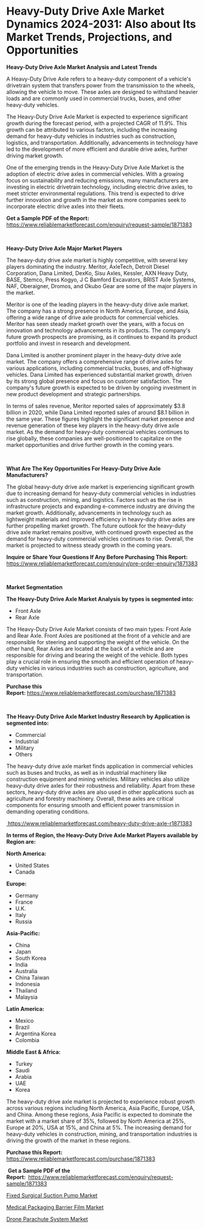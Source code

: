 <p><h1>Heavy-Duty Drive Axle Market Dynamics 2024-2031: Also about Its Market Trends, Projections, and Opportunities</h1></p><p><strong>Heavy-Duty Drive Axle Market Analysis and Latest Trends</strong></p>
<p><p>A Heavy-Duty Drive Axle refers to a heavy-duty component of a vehicle's drivetrain system that transfers power from the transmission to the wheels, allowing the vehicle to move. These axles are designed to withstand heavier loads and are commonly used in commercial trucks, buses, and other heavy-duty vehicles.</p><p>The Heavy-Duty Drive Axle Market is expected to experience significant growth during the forecast period, with a projected CAGR of 11.9%. This growth can be attributed to various factors, including the increasing demand for heavy-duty vehicles in industries such as construction, logistics, and transportation. Additionally, advancements in technology have led to the development of more efficient and durable drive axles, further driving market growth.</p><p>One of the emerging trends in the Heavy-Duty Drive Axle Market is the adoption of electric drive axles in commercial vehicles. With a growing focus on sustainability and reducing emissions, many manufacturers are investing in electric drivetrain technology, including electric drive axles, to meet stricter environmental regulations. This trend is expected to drive further innovation and growth in the market as more companies seek to incorporate electric drive axles into their fleets.</p></p>
<p><strong>Get a Sample PDF of the Report:&nbsp;</strong> <a href="https://www.reliablemarketforecast.com/enquiry/request-sample/1871383">https://www.reliablemarketforecast.com/enquiry/request-sample/1871383</a></p>
<p>&nbsp;</p>
<p><strong>Heavy-Duty Drive Axle Major Market Players</strong></p>
<p><p>The heavy-duty drive axle market is highly competitive, with several key players dominating the industry. Meritor, AxleTech, Detroit Diesel Corporation, Dana Limited, DexKo, Sisu Axles, Kessler, AXN Heavy Duty, BASE, Stemco, Press Kogyo, J C Bamford Excavators, BRIST Axle Systems, NAF, Oberaigner, Dromos, and Okubo Gear are some of the major players in the market.</p><p>Meritor is one of the leading players in the heavy-duty drive axle market. The company has a strong presence in North America, Europe, and Asia, offering a wide range of drive axle products for commercial vehicles. Meritor has seen steady market growth over the years, with a focus on innovation and technology advancements in its products. The company's future growth prospects are promising, as it continues to expand its product portfolio and invest in research and development.</p><p>Dana Limited is another prominent player in the heavy-duty drive axle market. The company offers a comprehensive range of drive axles for various applications, including commercial trucks, buses, and off-highway vehicles. Dana Limited has experienced substantial market growth, driven by its strong global presence and focus on customer satisfaction. The company's future growth is expected to be driven by ongoing investment in new product development and strategic partnerships.</p><p>In terms of sales revenue, Meritor reported sales of approximately $3.8 billion in 2020, while Dana Limited reported sales of around $8.1 billion in the same year. These figures highlight the significant market presence and revenue generation of these key players in the heavy-duty drive axle market. As the demand for heavy-duty commercial vehicles continues to rise globally, these companies are well-positioned to capitalize on the market opportunities and drive further growth in the coming years.</p></p>
<p>&nbsp;</p>
<p><strong>What Are The Key Opportunities For Heavy-Duty Drive Axle Manufacturers?</strong></p>
<p><p>The global heavy-duty drive axle market is experiencing significant growth due to increasing demand for heavy-duty commercial vehicles in industries such as construction, mining, and logistics. Factors such as the rise in infrastructure projects and expanding e-commerce industry are driving the market growth. Additionally, advancements in technology such as lightweight materials and improved efficiency in heavy-duty drive axles are further propelling market growth. The future outlook for the heavy-duty drive axle market remains positive, with continued growth expected as the demand for heavy-duty commercial vehicles continues to rise. Overall, the market is projected to witness steady growth in the coming years.</p></p>
<p><strong>Inquire or Share Your Questions If Any Before Purchasing This Report:</strong> <a href="https://www.reliablemarketforecast.com/enquiry/pre-order-enquiry/1871383">https://www.reliablemarketforecast.com/enquiry/pre-order-enquiry/1871383</a></p>
<p>&nbsp;</p>
<p><strong>Market Segmentation</strong></p>
<p><strong>The Heavy-Duty Drive Axle Market Analysis by types is segmented into:</strong></p>
<p><ul><li>Front Axle</li><li>Rear Axle</li></ul></p>
<p><p>The Heavy-Duty Drive Axle Market consists of two main types: Front Axle and Rear Axle. Front Axles are positioned at the front of a vehicle and are responsible for steering and supporting the weight of the vehicle. On the other hand, Rear Axles are located at the back of a vehicle and are responsible for driving and bearing the weight of the vehicle. Both types play a crucial role in ensuring the smooth and efficient operation of heavy-duty vehicles in various industries such as construction, agriculture, and transportation.</p></p>
<p><strong>Purchase this Report:&nbsp;</strong><a href="https://www.reliablemarketforecast.com/purchase/1871383">https://www.reliablemarketforecast.com/purchase/1871383</a></p>
<p>&nbsp;</p>
<p><strong>The Heavy-Duty Drive Axle Market Industry Research by Application is segmented into:</strong></p>
<p><ul><li>Commercial</li><li>Industrial</li><li>Military</li><li>Others</li></ul></p>
<p><p>The heavy-duty drive axle market finds application in commercial vehicles such as buses and trucks, as well as in industrial machinery like construction equipment and mining vehicles. Military vehicles also utilize heavy-duty drive axles for their robustness and reliability. Apart from these sectors, heavy-duty drive axles are also used in other applications such as agriculture and forestry machinery. Overall, these axles are critical components for ensuring smooth and efficient power transmission in demanding operating conditions.</p></p>
<p><a href="https://www.reliablemarketforecast.com/heavy-duty-drive-axle-r1871383">&nbsp;https://www.reliablemarketforecast.com/heavy-duty-drive-axle-r1871383</a></p>
<p><strong>In terms of Region, the Heavy-Duty Drive Axle Market Players available by Region are:</strong></p>
<p>
    <p> <strong> North America: </strong>
        <ul>
            <li>United States</li>
            <li>Canada</li>
        </ul>
        </p> 
    <p> <strong> Europe: </strong>
        <ul>
            <li>Germany</li>
            <li>France</li>
            <li>U.K.</li>
            <li>Italy</li>
            <li>Russia</li>
        </ul>
        </p> 
    <p> <strong> Asia-Pacific: </strong>
        <ul>
            <li>China</li>
            <li>Japan</li>
            <li>South Korea</li>
            <li>India</li>
            <li>Australia</li>
            <li>China Taiwan</li>
            <li>Indonesia</li>
            <li>Thailand</li>
            <li>Malaysia</li>
        </ul>
        </p> 
    <p> <strong> Latin America: </strong>
        <ul>
            <li>Mexico</li>
            <li>Brazil</li>
            <li>Argentina Korea</li>
            <li>Colombia</li>
        </ul>
        </p> 
    <p> <strong> Middle East & Africa: </strong>
        <ul>
            <li>Turkey</li>
            <li>Saudi</li>
            <li>Arabia</li>
            <li>UAE</li>
            <li>Korea</li>
        </ul>
    </p>
    </p>
<p><p>The heavy-duty drive axle market is projected to experience robust growth across various regions including North America, Asia Pacific, Europe, USA, and China. Among these regions, Asia Pacific is expected to dominate the market with a market share of 35%, followed by North America at 25%, Europe at 20%, USA at 15%, and China at 5%. The increasing demand for heavy-duty vehicles in construction, mining, and transportation industries is driving the growth of the market in these regions.</p></p>
<p><strong>Purchase this Report: </strong><a href="https://www.reliablemarketforecast.com/purchase/1871383">https://www.reliablemarketforecast.com/purchase/1871383</a></p>
<p>&nbsp;<strong>Get a Sample PDF of the Report:&nbsp;&nbsp;</strong><a href="https://www.reliablemarketforecast.com/enquiry/request-sample/1871383">https://www.reliablemarketforecast.com/enquiry/request-sample/1871383</a></p>
<p><strong></strong></p>
<p><p><a href="https://medium.com/@samirmayert184/fixed-surgical-suction-pump-market-overview-global-market-trends-and-future-prospects-from-2024-to-42214b9e2bed">Fixed Surgical Suction Pump Market</a></p><p><a href="https://medium.com/@cyb3rpunksai/global-medical-packaging-barrier-film-market-size-is-expected-to-reach-at-a-cagr-of-4-2-44663d39475e">Medical Packaging Barrier Film Market</a></p><p><a href="https://view.publitas.com/reportprime-1/drone-parachute-system-market-a-global-and-regional-analysis-focus-on-region-country-level-analysis-and-competitive-landscape-analysis-and-forecast-2024-2031/">Drone Parachute System Market</a></p></p>